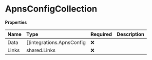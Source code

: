 # ApnsConfigCollection

**Properties**

| Name  | Type                      | Required | Description |
| :---- | :------------------------ | :------- | :---------- |
| Data  | []integrations.ApnsConfig | ❌       |             |
| Links | shared.Links              | ❌       |             |
